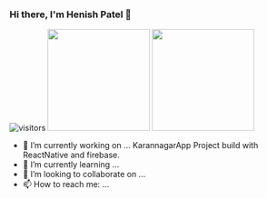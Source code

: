 ### Hi there, I'm Henish Patel 👋
![visitors](https://visitor-badge.glitch.me/badge?page_id=henishpatel9045&left_color=green&right_color=red)
<img height="180em" src="https://github-readme-stats.vercel.app/api?username=henishpatel9045&show_icons=true&hide_border=true&&count_private=true&include_all_commits=true" />
<img height="180em" src="https://github-readme-stats.vercel.app/api/top-langs/?username=henishpatel9045&show_icons=true&hide_border=true&&count_private=true&include_all_commits=true" />
- 🔭 I’m currently working on ... KarannagarApp Project build with ReactNative and firebase.
- 🌱 I’m currently learning ...
- 👯 I’m looking to collaborate on ...
- 📫 How to reach me: ... 
